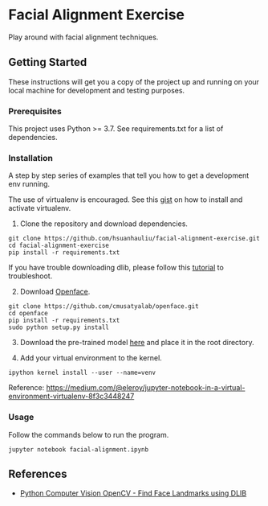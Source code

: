 # Facial Alignment Exercise

Play around with facial alignment techniques.

## Getting Started

These instructions will get you a copy of the project up and running on your local machine for development and testing purposes.

### Prerequisites

This project uses Python >= 3.7. See requirements.txt for a list of dependencies.

### Installation

A step by step series of examples that tell you how to get a development env running.

The use of virtualenv is encouraged. See this [gist](https://gist.github.com/hsuanhauliu/1b1fed24baa1cbb6d2d191e8ea85b8ec) on how to install and activate virtualenv.

1. Clone the repository and download dependencies.

```
git clone https://github.com/hsuanhauliu/facial-alignment-exercise.git
cd facial-alignment-exercise
pip install -r requirements.txt
```

If you have trouble downloading dlib, please follow this [tutorial](https://www.pyimagesearch.com/2017/03/27/how-to-install-dlib/) to troubleshoot.

2. Download [Openface](https://github.com/cmusatyalab/openface).

```
git clone https://github.com/cmusatyalab/openface.git
cd openface
pip install -r requirements.txt
sudo python setup.py install
```

3. Download the pre-trained model [here](dlib.net/files/shape_predictor_68_face_landmarks.dat.bz2) and place it in the root directory.

4. Add your virtual environment to the kernel.

```
ipython kernel install --user --name=venv
```

Reference: https://medium.com/@eleroy/jupyter-notebook-in-a-virtual-environment-virtualenv-8f3c3448247


### Usage

Follow the commands below to run the program.

```
jupyter notebook facial-alignment.ipynb
```

## References

- [Python Computer Vision OpenCV - Find Face Landmarks using DLIB](https://www.youtube.com/watch?v=ujYc-3na6XU)
